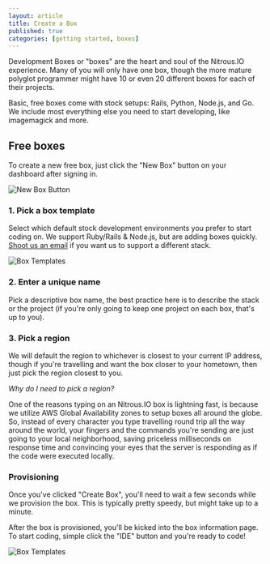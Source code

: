 ```yaml
---
layout: article
title: Create a Box
published: true
categories: [getting started, boxes]
---
```


Development Boxes or "boxes" are the heart and soul of the Nitrous.IO experience. Many of you will only have one box, though the more mature polyglot programmer might have 10 or even 20 different boxes for each of their projects.

Basic, free boxes come with stock setups: Rails, Python, Node.js, and Go.  We include most everything else you need to start developing, like imagemagick and more.

## Free boxes

To create a new free box, just click the "New Box" button on your dashboard after signing in.

![New Box Button](https://raw.github.com/action-io/action-assets/master/support/screenshots/new-box-button.png)

### 1. Pick a box template

Select which default stock development environments you prefer to start coding on. We support Ruby/Rails & Node.js, but are adding boxes quickly. [Shoot us an email](mailto:support@nitrous.io?subject=Box%20Template%20Suggestion) if you want us to support a different stack.

![Box Templates](https://raw.github.com/action-io/action-assets/master/support/screenshots/box-templates.png)

### 2. Enter a unique name

Pick a descriptive box name, the best practice here is to describe the stack or the project (if you're only going to keep one project on each box, that's up to you).

### 3. Pick a region

 We will default the region to whichever is closest to your current IP address, though if you're travelling and want the box closer to your hometown, then just pick the region closest to you.

_Why do I need to pick a region?_

One of the reasons typing on an Nitrous.IO box is lightning fast, is because we utilize AWS Global Availability zones to setup boxes all around the globe. So, instead of every character you type travelling round trip all the way around the world, your fingers and the commands you're sending are just going to your local neighborhood, saving priceless milliseconds on response time and convincing your eyes that the server is responding as if the code were executed locally.

### Provisioning

Once you've clicked "Create Box", you'll need to wait a few seconds while we provision the box. This is typically pretty speedy, but might take up to a minute.

After the box is provisioned, you'll be kicked into the box information page.  To start coding, simple click the "IDE" button and you're ready to code!

![Box Templates](https://raw.github.com/action-io/action-assets/master/support/screenshots/ide-button.png)
